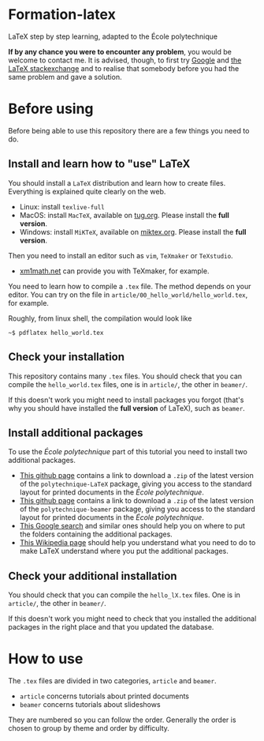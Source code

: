 # Formation-latex
LaTeX step by step learning, adapted to the École polytechnique

**If by any chance you were to encounter any problem**, you would be welcome to contact me. It is advised, though, to first try [Google](https://www.google.fr/) and [the LaTeX stackexchange](http://tex.stackexchange.com/) and to realise that somebody before you had the same problem and gave a solution.

# Before using

Before being able to use this repository there are a few things you need to do.

## Install and learn how to "use" LaTeX

You should install a `LaTeX` distribution and learn how to create files. Everything is explained quite clearly on the web.

* Linux: install `texlive-full`
* MacOS: install `MacTeX`, available on [tug.org](http://www.tug.org/mactex/). Please install the **full version**.
* Windows: install `MiKTeX`, available on [miktex.org](https://miktex.org/download). Please install the **full version**.

Then you need to install an editor such as `vim`, `TeXmaker` or `TeXstudio`.

* [xm1math.net](http://www.xm1math.net/texmaker/download_fr.html) can provide you with TeXmaker, for example.

You need to learn how to compile a `.tex` file. The method depends on your editor. You can try on the file in `article/00_hello_world/hello_world.tex`, for example.

Roughly, from linux shell, the compilation would look like

```
~$ pdflatex hello_world.tex
```

## Check your installation

This repository contains many `.tex` files. You should check that you can compile the `hello_world.tex` files, one is in `article/`, the other in `beamer/`.

If this doesn't work you might need to install packages you forgot (that's why you should have installed the **full version** of LaTeX), such as `beamer`.

## Install additional packages

To use the *École polytechnique* part of this tutorial you need to install two additional packages.

* [This github page](https://github.com/BinetReseau/polytechnique-LaTeX/releases/latest) contains a link to download a `.zip` of the latest version of the `polytechnique-LaTeX` package, giving you access to the standard layout for printed documents in the *École polytechnique*.
* [This github page](https://github.com/BinetReseau/polytechnique-beamer/releases/latest) contains a link to download a `.zip` of the latest version of the `polytechnique-beamer` package, giving you access to the standard layout for printed documents in the *École polytechnique*.
* [This Google search](http://goo.gl/8NbO8e) and similar ones should help you on where to put the folders containing the additional packages.
* [This Wikipedia page](https://en.wikibooks.org/wiki/LaTeX/Installing_Extra_Packages#Manual_installation) should help you understand what you need to do to make LaTeX understand where you put the additional packages.

## Check your additional installation

You should check that you can compile the `hello_lX.tex` files. One is in `article/`, the other in `beamer/`.

If this doesn't work you might need to check that you installed the additional packages in the right place and that you updated the database.

# How to use

The `.tex` files are divided in two categories, `article` and `beamer`.

* `article` concerns tutorials about printed documents
* `beamer` concerns tutorials about slideshows

They are numbered so you can follow the order. Generally the order is chosen to group by theme and order by difficulty.
